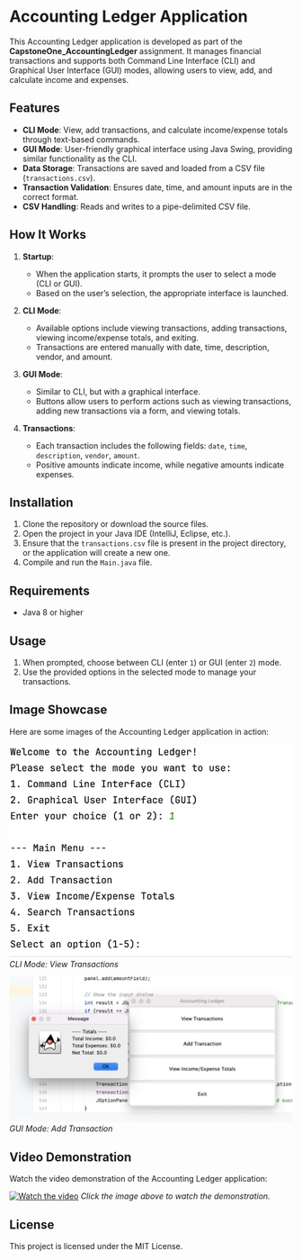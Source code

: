 # Accounting Ledger Application

This Accounting Ledger application is developed as part of the **CapstoneOne_AccountingLedger** assignment. It manages financial transactions and supports both Command Line Interface (CLI) and Graphical User Interface (GUI) modes, allowing users to view, add, and calculate income and expenses.

## Features

- **CLI Mode**: View, add transactions, and calculate income/expense totals through text-based commands.
- **GUI Mode**: User-friendly graphical interface using Java Swing, providing similar functionality as the CLI.
- **Data Storage**: Transactions are saved and loaded from a CSV file (`transactions.csv`).
- **Transaction Validation**: Ensures date, time, and amount inputs are in the correct format.
- **CSV Handling**: Reads and writes to a pipe-delimited CSV file.

## How It Works

1. **Startup**: 
    - When the application starts, it prompts the user to select a mode (CLI or GUI).
    - Based on the user’s selection, the appropriate interface is launched.

2. **CLI Mode**: 
    - Available options include viewing transactions, adding transactions, viewing income/expense totals, and exiting.
    - Transactions are entered manually with date, time, description, vendor, and amount.

3. **GUI Mode**: 
    - Similar to CLI, but with a graphical interface.
    - Buttons allow users to perform actions such as viewing transactions, adding new transactions via a form, and viewing totals.

4. **Transactions**:
    - Each transaction includes the following fields: `date`, `time`, `description`, `vendor`, `amount`.
    - Positive amounts indicate income, while negative amounts indicate expenses.

## Installation

1. Clone the repository or download the source files.
2. Open the project in your Java IDE (IntelliJ, Eclipse, etc.).
3. Ensure that the `transactions.csv` file is present in the project directory, or the application will create a new one.
4. Compile and run the `Main.java` file.

## Requirements

- Java 8 or higher

## Usage

1. When prompted, choose between CLI (enter `1`) or GUI (enter `2`) mode.
2. Use the provided options in the selected mode to manage your transactions.

## Image Showcase

Here are some images of the Accounting Ledger application in action:

![CLI Mode Screenshot](Assets/cli_mode_screenshot.png)
*CLI Mode: View Transactions*

![GUI Mode Screenshot](Assets/gui_mode_screenshot.png)
*GUI Mode: Add Transaction*

## Video Demonstration

Watch the video demonstration of the Accounting Ledger application:

[![Watch the video](https://img.youtube.com/vi/YOUR_VIDEO_ID/0.jpg)](https://www.youtube.com/watch?v=YOUR_VIDEO_ID)
*Click the image above to watch the demonstration.*

## License

This project is licensed under the MIT License.
